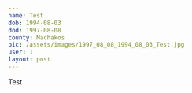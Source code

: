 ```yaml
---
name: Test
dob: 1994-08-03
dod: 1997-08-08
county: Machakos
pic: /assets/images/1997_08_08_1994_08_03_Test.jpg
user: 1
layout: post
---
```

<p class='py-2'></p><p class='py-2'></p><p class='py-2'></p><p class='py-2'></p><p class='py-2'>Test</p>
